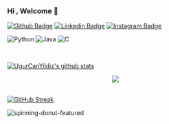 ### Hi , Welcome 👋
[![Github Badge](https://img.shields.io/badge/-Github-000?style=quare&labelColor=000&logo=Github&logoColor=white&link=link)](https://github.com/UgurCanYildiz)
[![Linkedin Badge](https://img.shields.io/badge/Linkedin-blue?style=for-the-badge&logo=linkedin)](https://www.linkedin.com/in/u%C4%9Fur-can-yildiz-3b7102233/) 
[![Instagram Badge](https://img.shields.io/badge/-Instagram-C13584?style=flat-quare&labelColor=C13584&logo=instagram&logoColor=white&link=link)](https://www.instagram.com/ugurcan024/)

![Python](https://img.shields.io/badge/python-3670A0?style=for-the-badge&logo=python&logoColor=ffdd54)
![Java](https://img.shields.io/badge/java-%23ED8B00.svg?style=for-the-badge&logo=java&logoColor=white)
![C](https://img.shields.io/badge/C-%03008B00.svg?style=for-the-badge&logo=C&logoColor=white)


<br/>

[![UgurCanYildiz's github stats](https://github-readme-stats.vercel.app/api?username=UgurCanYildiz&theme=blue-green)](https://github.com/UgurCanYildiz/github-readme-stats)
<br>

<div  align="center"> <img src="https://activity-graph.herokuapp.com/graph?username=UgurCanYildiz&theme=elegant" /></div>	

<br/>

[![GitHub Streak](https://github-readme-streak-stats.herokuapp.com/?user=UgurCanYildiz&theme=elegant)](https://git.io/streak-stats)

![spinning-donut-featured](https://c.tenor.com/rtRn9EH3lBMAAAAC/cartoon-ghost.gif)




<!--
**UgurCanYildiz/UgurCanYildiz** is a ✨ _special_ ✨ repository because its `README.md` (this file) appears on your GitHub profile.

Here are some ideas to get you started:

- 🔭 I’m currently working on ...
- 🌱 I’m currently learning ...
- 👯 I’m looking to collaborate on ...
- 🤔 I’m looking for help with ...
- 💬 Ask me about ...
- 📫 How to reach me: ...
- 😄 Pronouns: ...
- ⚡ Fun fact: ...
-->
